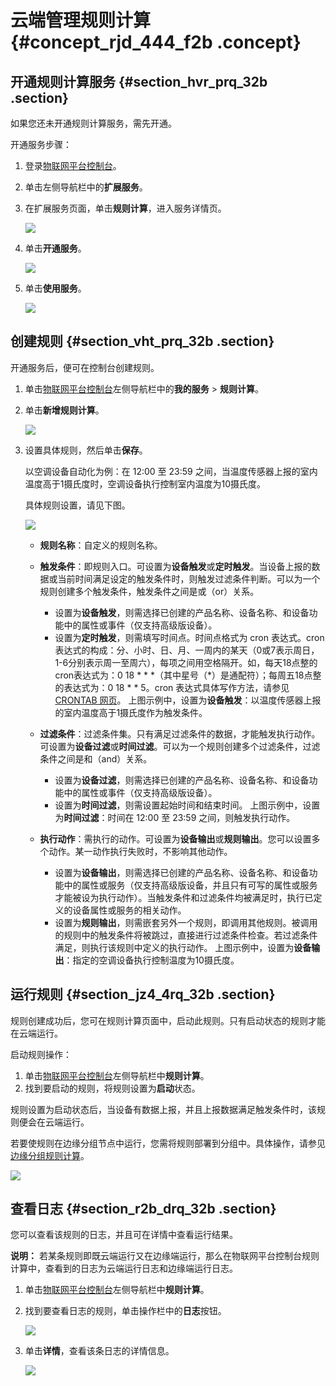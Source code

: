 # 云端管理规则计算 {#concept_rjd_444_f2b .concept}

## 开通规则计算服务 {#section_hvr_prq_32b .section}

如果您还未开通规则计算服务，需先开通。

开通服务步骤：

1.  登录[物联网平台控制台](https://iot.console.aliyun.com/)。
2.  单击左侧导航栏中的**扩展服务**。
3.  在扩展服务页面，单击**规则计算**，进入服务详情页。

    ![](http://static-aliyun-doc.oss-cn-hangzhou.aliyuncs.com/assets/img/15098/6569_zh-CN.png)

4.  单击**开通服务**。

    ![](http://static-aliyun-doc.oss-cn-hangzhou.aliyuncs.com/assets/img/15098/6570_zh-CN.png)

5.  单击**使用服务**。

    ![](http://static-aliyun-doc.oss-cn-hangzhou.aliyuncs.com/assets/img/15098/6571_zh-CN.png)


## 创建规则 {#section_vht_prq_32b .section}

开通服务后，便可在控制台创建规则。

1.  单击[物联网平台控制台](http://iot.console.aliyun.com)左侧导航栏中的**我的服务** \> **规则计算**。
2.  单击**新增规则计算**。

    ![](http://static-aliyun-doc.oss-cn-hangzhou.aliyuncs.com/assets/img/15098/6572_zh-CN.png)

3.  设置具体规则，然后单击**保存**。

    以空调设备自动化为例：在 12:00 至 23:59 之间，当温度传感器上报的室内温度高于1摄氏度时，空调设备执行控制室内温度为10摄氏度。

    具体规则设置，请见下图。

    ![](http://static-aliyun-doc.oss-cn-hangzhou.aliyuncs.com/assets/img/15098/6573_zh-CN.png)

    -   **规则名称**：自定义的规则名称。
    -   **触发条件**：即规则入口。可设置为**设备触发**或**定时触发**。当设备上报的数据或当前时间满足设定的触发条件时，则触发过滤条件判断。可以为一个规则创建多个触发条件，触发条件之间是或（or）关系。

        -   设置为**设备触发**，则需选择已创建的产品名称、设备名称、和设备功能中的属性或事件（仅支持高级版设备）。
        -   设置为**定时触发**，则需填写时间点。时间点格式为 cron 表达式。cron表达式的构成：分、小时、日、月、一周内的某天（0或7表示周日，1-6分别表示周一至周六），每项之间用空格隔开。如，每天18点整的cron表达式为：0 18 \* \* \*（其中星号（\*）是通配符）；每周五18点整的表达式为：0 18 \* \* 5。cron 表达式具体写作方法，请参见 [CRONTAB 网页](http://crontab.org/)。
        上图示例中，设置为**设备触发**：以温度传感器上报的室内温度高于1摄氏度作为触发条件。

    -   **过滤条件**：过滤条件集。只有满足过滤条件的数据，才能触发执行动作。可设置为**设备过滤**或**时间过滤**。可以为一个规则创建多个过滤条件，过滤条件之间是和（and）关系。

        -   设置为**设备过滤**，则需选择已创建的产品名称、设备名称、和设备功能中的属性或事件（仅支持高级版设备）。
        -   设置为**时间过滤**，则需设置起始时间和结束时间。
        上图示例中，设置为**时间过滤**：时间在 12:00 至 23:59 之间，则触发执行动作。

    -   **执行动作**：需执行的动作。可设置为**设备输出**或**规则输出**。您可以设置多个动作。某一动作执行失败时，不影响其他动作。

        -   设置为**设备输出**，则需选择已创建的产品名称、设备名称、和设备功能中的属性或服务（仅支持高级版设备，并且只有可写的属性或服务才能被设为执行动作）。当触发条件和过滤条件均被满足时，执行已定义的设备属性或服务的相关动作。
        -   设置为**规则输出**，则需嵌套另外一个规则，即调用其他规则。被调用的规则中的触发条件将被跳过，直接进行过滤条件检查。若过滤条件满足，则执行该规则中定义的执行动作。
        上图示例中，设置为**设备输出**：指定的空调设备执行控制温度为10摄氏度。


## 运行规则 {#section_jz4_4rq_32b .section}

规则创建成功后，您可在规则计算页面中，启动此规则。只有启动状态的规则才能在云端运行。

启动规则操作：

1.  单击[物联网平台控制台](http://iot.console.aliyun.com)左侧导航栏中**规则计算**。
2.  找到要启动的规则，将规则设置为**启动**状态。

规则设置为启动状态后，当设备有数据上报，并且上报数据满足触发条件时，该规则便会在云端运行。

若要使规则在边缘分组节点中运行，您需将规则部署到分组中。具体操作，请参见[边缘分组规则计算](cn.zh-CN/用户指南/规则计算/边缘分组规则计算.md#)。

![](http://static-aliyun-doc.oss-cn-hangzhou.aliyuncs.com/assets/img/15098/6574_zh-CN.png)

## 查看日志 {#section_r2b_drq_32b .section}

您可以查看该规则的日志，并且可在详情中查看运行结果。

**说明：** 若某条规则即既云端运行又在边缘端运行，那么在物联网平台控制台规则计算中，查看到的日志为云端运行日志和边缘端运行日志。

1.  单击[物联网平台控制台](http://iot.console.aliyun.com)左侧导航栏中**规则计算**。
2.  找到要查看日志的规则，单击操作栏中的**日志**按钮。

    ![](http://static-aliyun-doc.oss-cn-hangzhou.aliyuncs.com/assets/img/15100/6700_zh-CN.jpg)

3.  单击**详情**，查看该条日志的详情信息。

    ![](http://static-aliyun-doc.oss-cn-hangzhou.aliyuncs.com/assets/img/15098/6575_zh-CN.png)


